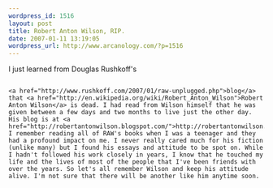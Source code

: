 ```yaml
--- 
wordpress_id: 1516
layout: post
title: Robert Anton Wilson, RIP.
date: 2007-01-11 13:19:05
wordpress_url: http://www.arcanology.com/?p=1516
---
```

I just learned from Douglas Rushkoff's 
                                                                                                                                                                                                                                                                                                                                                                                                                                                                                                                                                                                                                                                                                                                                                                                                                                            
                                                                                                                                                                                                                                                                                                                                                                                                                                                                                                                                                                                                                                                                                                                                                                                                                                            <a href="http://www.rushkoff.com/2007/01/raw-unplugged.php">blog</a> that <a href="http://en.wikipedia.org/wiki/Robert_Anton_Wilson">Robert Anton Wilson</a> is dead. I had read from Wilson himself that he was given between a few days and two months to live just the other day. His blog is at <a href="http://robertantonwilson.blogspot.com/">http://robertantonwilson.blogspot.com/</a>. I remember reading all of RAW's books when I was a teenager and they had a profound impact on me. I never really cared much for his fiction (unlike many) but I found his essays and attitude to be spot on. While I hadn't followed his work closely in years, I know that he touched my life and the lives of most of the people that I've been friends with over the years. So let's all remember Wilson and keep his attitude alive. I'm not sure that there will be another like him anytime soon.
